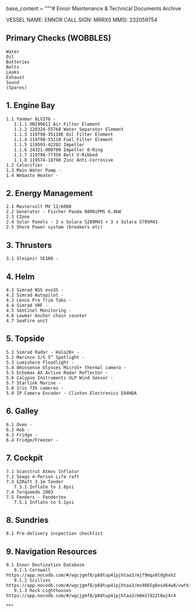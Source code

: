 base_content = """# Ennor Maintenance & Technical Documents Archive

VESSEL NAME: ENNOR
CALL SIGN: MRRX5
MMSI: 232059754

## Primary Checks (WOBBLES)
    Water
    Oil
    Batteries
    Belts
    Leaks
    Exhaust
    Sound
    (Spares)

## 1. Engine Bay
    1.1 Yanmar 8LV370 - 
       1.1.1 XN199611 Air Filter Element
       1.1.2 120324-55760 Water Separator Element
       1.1.3 119798-35110E Oil Filter Element
       1.1.4 119798-55110 Fuel Filter Element
       1.1.5 119593-42202 Impeller
       1.1.6 24321-000700 Impeller O-Ring
       1.1.7 119798-77350 Belt V-Ribbed
       1.1.8 119574-18790 Zinc Anti-Corrosive
    1.2 Calorifier - 
    1.3 Main Water Pump - 
    1.4 Webasto Heater - 

## 2. Energy Management
    2.1 Mastervolt MV 12/6000
    2.2 Generator - Fischer Panda 8000iPMS 6.4kW
    2.3 CZone
    2.4 Solar Panels - 2 x Solara S280M43 + 3 x Solara S705M43
    2.5 Shore Power system (breakers etc)

## 3. Thrusters
    3.1 Sleipnir SE100 - 

## 4. Helm
    4.1 Simrad NSS evo3S - 
    4.2 Simrad Autopilot - 
    4.3 Lenco Pro Trim Tabs - 
    4.4 Simrad VHF - 
    4.5 Sentinel Monitoring - 
    4.6 Lewmar Anchor chain counter
    4.7 SeaFire unit

## 5. Topside
    5.1 Simrad Radar - Halo20+ - 
    5.2 Marinco S/S 5” Spotlight - 
    5.3 Lumishore Floodlight - 
    5.4 Ominsense Ulysses MicroS+ thermal camera -
    5.5 Echomax AX Active Radar Reflector -
    5.6 Calypso Instruments ULP Wind Sensor - 
    5.7 Starlink Marine - 
    5.8 Iris 735 cameras -
    5.9 IP Camera Encoder - Clinton Electronics E04HDA

## 6. Galley
    6.1 Oven -
    6.2 Hob -
    6.3 Fridge -
    6.4 Fridge/Freezer -

## 7. Cockpit
    7.1 Scanstrut Atmos Inflator
    7.2 Seago 4-Person Life raft
    7.3 EZRaft 3.1m Tender
       7.3.1 Inflate to 2.8psi
    7.4 Torqueedo 1003
    7.5 Fenders - Fendertex
       7.5.1 Inflate to 5.1psi

## 8. Sundries
    8.1 Pre-delivery inspection checklist

## 9. Navigation Resources
    9.1 Ennor Destination Database
       9.1.1 Cornwall https://app.nocodb.com/#/wgcjgmf8/p68tup41pjhtaa3/mjf9mqx0ldghxh2
       9.1.2 Scillies https://app.nocodb.com/#/wgcjgmf8/p68tup41pjhtaa3/mv9865g8esd64w0/vwtkf4c7dgc06vlj
       9.1.3 Rock Lighthouses https://app.nocodb.com/#/wgcjgmf8/p68tup41pjhtaa3/m6m1l922l8wj4r4

"""